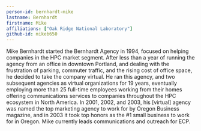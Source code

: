 ```yaml
---
person-id: bernhardt-mike
lastname: Bernhardt
firstname: Mike
affiliations: ["Oak Ridge National Laboratory"]
github-id: mikeb650
---
```

Mike Bernhardt started the Bernhardt Agency in 1994, focused on
helping companies in the HPC market segment. After less than a year of
running the agency from an office in downtown Portland, and dealing
with the frustration of parking, commuter traffic, and the rising cost
of office space, he decided to take the company virtual.  He ran this
agency, and two subsequent agencies as virtual organizations for 19
years, eventually employing more than 25 full-time employees working
from their homes offering communications services to companies
throughout the HPC ecosystem in North America.  In 2001, 2002, and
2003, his [virtual] agency was named the top marketing agency to work
for by Oregon Business magazine, and in 2003 it took top honors as the
#1 small business to work for in Oregon.  Mike currently leads
communications and outreach for ECP.